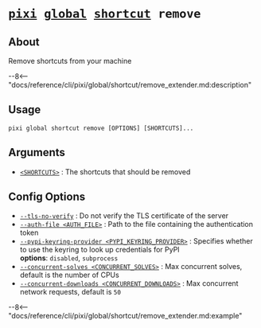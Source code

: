 <!--- This file is autogenerated. Do not edit manually! -->
# <code>[pixi](../../../pixi.md) [global](../../global.md) [shortcut](../shortcut.md) remove</code>

## About
Remove shortcuts from your machine

--8<-- "docs/reference/cli/pixi/global/shortcut/remove_extender.md:description"

## Usage
```
pixi global shortcut remove [OPTIONS] [SHORTCUTS]...
```

## Arguments
- <a id="arg-<SHORTCUTS>" href="#arg-<SHORTCUTS>">`<SHORTCUTS>`</a>
:  The shortcuts that should be removed

## Config Options
- <a id="arg---tls-no-verify" href="#arg---tls-no-verify">`--tls-no-verify`</a>
:  Do not verify the TLS certificate of the server
- <a id="arg---auth-file" href="#arg---auth-file">`--auth-file <AUTH_FILE>`</a>
:  Path to the file containing the authentication token
- <a id="arg---pypi-keyring-provider" href="#arg---pypi-keyring-provider">`--pypi-keyring-provider <PYPI_KEYRING_PROVIDER>`</a>
:  Specifies whether to use the keyring to look up credentials for PyPI
<br>**options**: `disabled`, `subprocess`
- <a id="arg---concurrent-solves" href="#arg---concurrent-solves">`--concurrent-solves <CONCURRENT_SOLVES>`</a>
:  Max concurrent solves, default is the number of CPUs
- <a id="arg---concurrent-downloads" href="#arg---concurrent-downloads">`--concurrent-downloads <CONCURRENT_DOWNLOADS>`</a>
:  Max concurrent network requests, default is `50`

--8<-- "docs/reference/cli/pixi/global/shortcut/remove_extender.md:example"
